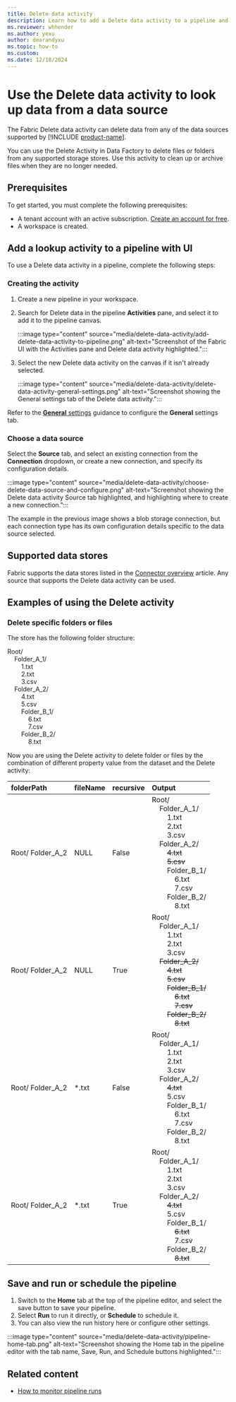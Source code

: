 ```yaml
---
title: Delete data activity
description: Learn how to add a Delete data activity to a pipeline and use it to delete data from a data source.
ms.reviewer: whhender
ms.author: yexu
author: dearandyxu
ms.topic: how-to
ms.custom:
ms.date: 12/18/2024
---
```


# Use the Delete data activity to look up data from a data source

The Fabric Delete data activity can delete data from any of the data sources supported by [!INCLUDE [product-name](../includes/product-name.md)]. 

You can use the Delete Activity in Data Factory to delete files or folders from any supported storage stores. Use this activity to clean up or archive files when they are no longer needed.

## Prerequisites

To get started, you must complete the following prerequisites:

- A tenant account with an active subscription. [Create an account for free](../fundamentals/fabric-trial.md).
- A workspace is created.

## Add a lookup activity to a pipeline with UI

To use a Delete data activity in a pipeline, complete the following steps:

### Creating the activity

1. Create a new pipeline in your workspace.
1. Search for Delete data in the pipeline **Activities** pane, and select it to add it to the pipeline canvas.

   :::image type="content" source="media/delete-data-activity/add-delete-data-activity-to-pipeline.png" alt-text="Screenshot of the Fabric UI with the Activities pane and Delete data activity highlighted.":::

1. Select the new Delete data activity on the canvas if it isn't already selected.

   :::image type="content" source="media/delete-data-activity/delete-data-activity-general-settings.png" alt-text="Screenshot showing the General settings tab of the Delete data activity.":::

Refer to the [**General** settings](activity-overview.md#general-settings) guidance to configure the **General** settings tab.

### Choose a data source

Select the **Source** tab, and select an existing connection from the **Connection** dropdown, or create a new connection, and specify its configuration details.

:::image type="content" source="media/delete-data-activity/choose-delete-data-source-and-configure.png" alt-text="Screenshot showing the Delete data activity Source tab highlighted, and highlighting where to create a new connection.":::

The example in the previous image shows a blob storage connection, but each connection type has its own configuration details specific to the data source selected.

## Supported data stores

Fabric supports the data stores listed in the [Connector overview](connector-overview.md) article. Any source that supports the Delete data activity can be used.

## Examples of using the Delete activity

### Delete specific folders or files

The store has the following folder structure:

Root/<br/>&nbsp;&nbsp;&nbsp;&nbsp;Folder_A_1/<br/>&nbsp;&nbsp;&nbsp;&nbsp;&nbsp;&nbsp;&nbsp;&nbsp;1.txt<br/>&nbsp;&nbsp;&nbsp;&nbsp;&nbsp;&nbsp;&nbsp;&nbsp;2.txt<br/>&nbsp;&nbsp;&nbsp;&nbsp;&nbsp;&nbsp;&nbsp;&nbsp;3.csv<br/>&nbsp;&nbsp;&nbsp;&nbsp;Folder_A_2/<br/>&nbsp;&nbsp;&nbsp;&nbsp;&nbsp;&nbsp;&nbsp;&nbsp;4.txt<br/>&nbsp;&nbsp;&nbsp;&nbsp;&nbsp;&nbsp;&nbsp;&nbsp;5.csv<br/>&nbsp;&nbsp;&nbsp;&nbsp;&nbsp;&nbsp;&nbsp;&nbsp;Folder_B_1/<br/>&nbsp;&nbsp;&nbsp;&nbsp;&nbsp;&nbsp;&nbsp;&nbsp;&nbsp;&nbsp;&nbsp;&nbsp;6.txt<br/>&nbsp;&nbsp;&nbsp;&nbsp;&nbsp;&nbsp;&nbsp;&nbsp;&nbsp;&nbsp;&nbsp;&nbsp;7.csv<br/>&nbsp;&nbsp;&nbsp;&nbsp;&nbsp;&nbsp;&nbsp;&nbsp;Folder_B_2/<br/>&nbsp;&nbsp;&nbsp;&nbsp;&nbsp;&nbsp;&nbsp;&nbsp;&nbsp;&nbsp;&nbsp;&nbsp;8.txt

Now you are using the Delete activity to delete folder or files by the combination of different property value from the dataset and the Delete activity:

| folderPath | fileName | recursive | Output |
|:--- |:--- |:--- |:--- |
| Root/ Folder_A_2 | NULL | False | Root/<br/>&nbsp;&nbsp;&nbsp;&nbsp;Folder_A_1/<br/>&nbsp;&nbsp;&nbsp;&nbsp;&nbsp;&nbsp;&nbsp;&nbsp;1.txt<br/>&nbsp;&nbsp;&nbsp;&nbsp;&nbsp;&nbsp;&nbsp;&nbsp;2.txt<br/>&nbsp;&nbsp;&nbsp;&nbsp;&nbsp;&nbsp;&nbsp;&nbsp;3.csv<br/>&nbsp;&nbsp;&nbsp;&nbsp;Folder_A_2/<br/>&nbsp;&nbsp;&nbsp;&nbsp;&nbsp;&nbsp;&nbsp;&nbsp;<del>4.txt</del><br/>&nbsp;&nbsp;&nbsp;&nbsp;&nbsp;&nbsp;&nbsp;&nbsp;<del>5.csv</del><br/>&nbsp;&nbsp;&nbsp;&nbsp;&nbsp;&nbsp;&nbsp;&nbsp;Folder_B_1/<br/>&nbsp;&nbsp;&nbsp;&nbsp;&nbsp;&nbsp;&nbsp;&nbsp;&nbsp;&nbsp;&nbsp;&nbsp;6.txt<br/>&nbsp;&nbsp;&nbsp;&nbsp;&nbsp;&nbsp;&nbsp;&nbsp;&nbsp;&nbsp;&nbsp;&nbsp;7.csv<br/>&nbsp;&nbsp;&nbsp;&nbsp;&nbsp;&nbsp;&nbsp;&nbsp;Folder_B_2/<br/>&nbsp;&nbsp;&nbsp;&nbsp;&nbsp;&nbsp;&nbsp;&nbsp;&nbsp;&nbsp;&nbsp;&nbsp;8.txt |
| Root/ Folder_A_2 | NULL | True | Root/<br/>&nbsp;&nbsp;&nbsp;&nbsp;Folder_A_1/<br/>&nbsp;&nbsp;&nbsp;&nbsp;&nbsp;&nbsp;&nbsp;&nbsp;1.txt<br/>&nbsp;&nbsp;&nbsp;&nbsp;&nbsp;&nbsp;&nbsp;&nbsp;2.txt<br/>&nbsp;&nbsp;&nbsp;&nbsp;&nbsp;&nbsp;&nbsp;&nbsp;3.csv<br/>&nbsp;&nbsp;&nbsp;&nbsp;<del>Folder_A_2/</del><br/>&nbsp;&nbsp;&nbsp;&nbsp;&nbsp;&nbsp;&nbsp;&nbsp;<del>4.txt</del><br/>&nbsp;&nbsp;&nbsp;&nbsp;&nbsp;&nbsp;&nbsp;&nbsp;<del>5.csv</del><br/>&nbsp;&nbsp;&nbsp;&nbsp;&nbsp;&nbsp;&nbsp;&nbsp;<del>Folder_B_1/</del><br/>&nbsp;&nbsp;&nbsp;&nbsp;&nbsp;&nbsp;&nbsp;&nbsp;&nbsp;&nbsp;&nbsp;&nbsp;<del>6.txt</del><br/>&nbsp;&nbsp;&nbsp;&nbsp;&nbsp;&nbsp;&nbsp;&nbsp;&nbsp;&nbsp;&nbsp;&nbsp;<del>7.csv</del><br/>&nbsp;&nbsp;&nbsp;&nbsp;&nbsp;&nbsp;&nbsp;&nbsp;<del>Folder_B_2/</del><br/>&nbsp;&nbsp;&nbsp;&nbsp;&nbsp;&nbsp;&nbsp;&nbsp;&nbsp;&nbsp;&nbsp;&nbsp;<del>8.txt</del> |
| Root/ Folder_A_2 | *.txt | False | Root/<br/>&nbsp;&nbsp;&nbsp;&nbsp;Folder_A_1/<br/>&nbsp;&nbsp;&nbsp;&nbsp;&nbsp;&nbsp;&nbsp;&nbsp;1.txt<br/>&nbsp;&nbsp;&nbsp;&nbsp;&nbsp;&nbsp;&nbsp;&nbsp;2.txt<br/>&nbsp;&nbsp;&nbsp;&nbsp;&nbsp;&nbsp;&nbsp;&nbsp;3.csv<br/>&nbsp;&nbsp;&nbsp;&nbsp;Folder_A_2/<br/>&nbsp;&nbsp;&nbsp;&nbsp;&nbsp;&nbsp;&nbsp;&nbsp;<del>4.txt</del><br/>&nbsp;&nbsp;&nbsp;&nbsp;&nbsp;&nbsp;&nbsp;&nbsp;5.csv<br/>&nbsp;&nbsp;&nbsp;&nbsp;&nbsp;&nbsp;&nbsp;&nbsp;Folder_B_1/<br/>&nbsp;&nbsp;&nbsp;&nbsp;&nbsp;&nbsp;&nbsp;&nbsp;&nbsp;&nbsp;&nbsp;&nbsp;6.txt<br/>&nbsp;&nbsp;&nbsp;&nbsp;&nbsp;&nbsp;&nbsp;&nbsp;&nbsp;&nbsp;&nbsp;&nbsp;7.csv<br/>&nbsp;&nbsp;&nbsp;&nbsp;&nbsp;&nbsp;&nbsp;&nbsp;Folder_B_2/<br/>&nbsp;&nbsp;&nbsp;&nbsp;&nbsp;&nbsp;&nbsp;&nbsp;&nbsp;&nbsp;&nbsp;&nbsp;8.txt |
| Root/ Folder_A_2 | *.txt | True | Root/<br/>&nbsp;&nbsp;&nbsp;&nbsp;Folder_A_1/<br/>&nbsp;&nbsp;&nbsp;&nbsp;&nbsp;&nbsp;&nbsp;&nbsp;1.txt<br/>&nbsp;&nbsp;&nbsp;&nbsp;&nbsp;&nbsp;&nbsp;&nbsp;2.txt<br/>&nbsp;&nbsp;&nbsp;&nbsp;&nbsp;&nbsp;&nbsp;&nbsp;3.csv<br/>&nbsp;&nbsp;&nbsp;&nbsp;Folder_A_2/<br/>&nbsp;&nbsp;&nbsp;&nbsp;&nbsp;&nbsp;&nbsp;&nbsp;<del>4.txt</del><br/>&nbsp;&nbsp;&nbsp;&nbsp;&nbsp;&nbsp;&nbsp;&nbsp;5.csv<br/>&nbsp;&nbsp;&nbsp;&nbsp;&nbsp;&nbsp;&nbsp;&nbsp;Folder_B_1/<br/>&nbsp;&nbsp;&nbsp;&nbsp;&nbsp;&nbsp;&nbsp;&nbsp;&nbsp;&nbsp;&nbsp;&nbsp;<del>6.txt</del><br/>&nbsp;&nbsp;&nbsp;&nbsp;&nbsp;&nbsp;&nbsp;&nbsp;&nbsp;&nbsp;&nbsp;&nbsp;7.csv<br/>&nbsp;&nbsp;&nbsp;&nbsp;&nbsp;&nbsp;&nbsp;&nbsp;Folder_B_2/<br/>&nbsp;&nbsp;&nbsp;&nbsp;&nbsp;&nbsp;&nbsp;&nbsp;&nbsp;&nbsp;&nbsp;&nbsp;<del>8.txt</del> |

## Save and run or schedule the pipeline

1. Switch to the **Home** tab at the top of the pipeline editor, and select the save button to save your pipeline.
1. Select **Run** to run it directly, or **Schedule** to schedule it.  
1. You can also view the run history here or configure other settings.

:::image type="content" source="media/delete-data-activity/pipeline-home-tab.png" alt-text="Screenshot showing the Home tab in the pipeline editor with the tab name, Save, Run, and Schedule buttons highlighted.":::

## Related content

- [How to monitor pipeline runs](monitor-pipeline-runs.md)
